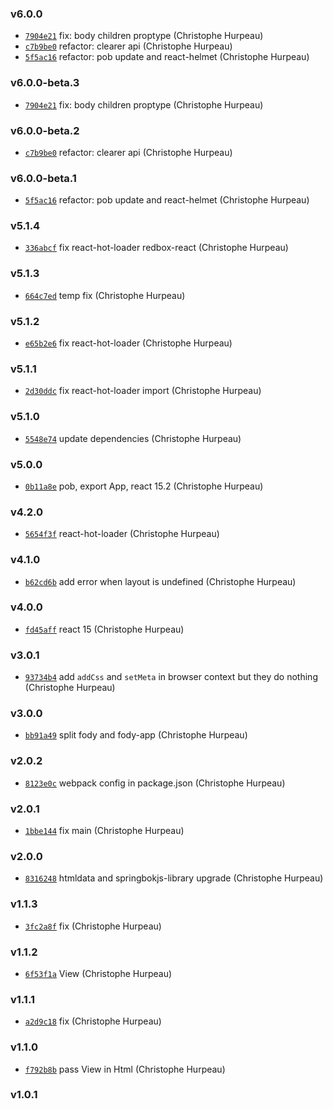 ### v6.0.0

- [`7904e21`](https://github.com/turacojs/fody/commit/7904e2144854e2de0d70c758d6b57b4dfd6c2db9) fix: body children proptype (Christophe Hurpeau)
- [`c7b9be0`](https://github.com/turacojs/fody/commit/c7b9be09aba5e5a83af4239f6c2f39dd617e247e) refactor: clearer api (Christophe Hurpeau)
- [`5f5ac16`](https://github.com/turacojs/fody/commit/5f5ac167d41fbefbaa21ca7e02530475a7f0e9f1) refactor: pob update and react-helmet (Christophe Hurpeau)

### v6.0.0-beta.3

- [`7904e21`](https://github.com/turacojs/fody/commit/7904e2144854e2de0d70c758d6b57b4dfd6c2db9) fix: body children proptype (Christophe Hurpeau)

### v6.0.0-beta.2

- [`c7b9be0`](https://github.com/turacojs/fody/commit/c7b9be09aba5e5a83af4239f6c2f39dd617e247e) refactor: clearer api (Christophe Hurpeau)

### v6.0.0-beta.1

- [`5f5ac16`](https://github.com/turacojs/fody/commit/5f5ac167d41fbefbaa21ca7e02530475a7f0e9f1) refactor: pob update and react-helmet (Christophe Hurpeau)

### v5.1.4

- [`336abcf`](https://github.com/turacojs/fody/commit/336abcf16a91c1b1aa4fd6d0f66e51680fd934d5) fix react-hot-loader redbox-react (Christophe Hurpeau)

### v5.1.3

- [`664c7ed`](https://github.com/turacojs/fody/commit/664c7ed53f83b7560a6b7f54b80679d4e0f24c87) temp fix (Christophe Hurpeau)

### v5.1.2

- [`e65b2e6`](https://github.com/turacojs/fody/commit/e65b2e6fd438c34c9bc51d74cc4a4cf8da6ea8f8) fix react-hot-loader (Christophe Hurpeau)

### v5.1.1

- [`2d30ddc`](https://github.com/turacojs/fody/commit/2d30ddca94fde8acd106b07bd515c1f24b507498) fix react-hot-loader import (Christophe Hurpeau)

### v5.1.0

- [`5548e74`](https://github.com/turacojs/fody/commit/5548e7471adce1b8c3b1379aa248e7ea2a043668) update dependencies (Christophe Hurpeau)

### v5.0.0

- [`0b11a8e`](https://github.com/turacojs/fody/commit/0b11a8e3fd2b8fe14c9ba751c90fdd8bfad54683) pob, export App, react 15.2 (Christophe Hurpeau)

### v4.2.0

- [`5654f3f`](https://github.com/turacojs/fody/commit/5654f3f3145d20164fe5bdcf4559af72c587bb06) react-hot-loader (Christophe Hurpeau)

### v4.1.0

- [`b62cd6b`](https://github.com/turacojs/fody/commit/b62cd6bf0a4e2c9b70bf866efd5a2fc2602e3cec) add error when layout is undefined (Christophe Hurpeau)

### v4.0.0

- [`fd45aff`](https://github.com/turacojs/fody/commit/fd45aff0475d683f56f90b06522c433810fd2524) react 15 (Christophe Hurpeau)

### v3.0.1

- [`93734b4`](https://github.com/turacojs/fody/commit/93734b429ecbe57b869ebe3da303e58cb784c56e) add `addCss` and `setMeta` in browser context but they do nothing (Christophe Hurpeau)

### v3.0.0

- [`bb91a49`](https://github.com/turacojs/fody/commit/bb91a49ee4bed3d0596cb68a2d8c75fc8fe4f6a2) split fody and fody-app (Christophe Hurpeau)

### v2.0.2

- [`8123e0c`](https://github.com/turacojs/fody/commit/8123e0cc983869bab39dfd0cfaae0de110067c66) webpack config in package.json (Christophe Hurpeau)

### v2.0.1

- [`1bbe144`](https://github.com/turacojs/fody/commit/1bbe14447cf164263577e0c0b8beb5dd33a56c2c) fix main (Christophe Hurpeau)


### v2.0.0

- [`8316248`](https://github.com/turacojs/fody/commit/8316248b9a73507e67cec86c1c26bf969a0431dc) htmldata and springbokjs-library upgrade (Christophe Hurpeau)

### v1.1.3

- [`3fc2a8f`](https://github.com/turacojs/fody/commit/3fc2a8f045947ae4a1fefb00a766c3c9b34cc950) fix (Christophe Hurpeau)

### v1.1.2

- [`6f53f1a`](https://github.com/turacojs/fody/commit/6f53f1a1d6a073fd271fbb17d674a57fe9b9daf3) View (Christophe Hurpeau)

### v1.1.1

- [`a2d9c18`](https://github.com/turacojs/fody/commit/a2d9c1864f529cdd9306654a00953a4c8b8ff173) fix (Christophe Hurpeau)

### v1.1.0

- [`f792b8b`](https://github.com/turacojs/fody/commit/f792b8b3a58d0ce3469a07def91e84218656583d) pass View in Html (Christophe Hurpeau)

### v1.0.1
